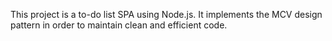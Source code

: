 This project is a to-do list SPA using Node.js. It implements the MCV design pattern in order to maintain clean and efficient code.